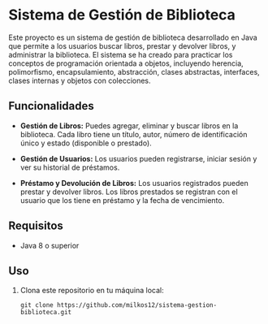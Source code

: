 # Sistema de Gestión de Biblioteca

Este proyecto es un sistema de gestión de biblioteca desarrollado en Java que permite a los usuarios buscar libros, prestar y devolver libros, y administrar la biblioteca. El sistema se ha creado para practicar los conceptos de programación orientada a objetos, incluyendo herencia, polimorfismo, encapsulamiento, abstracción, clases abstractas, interfaces, clases internas y objetos con colecciones.

## Funcionalidades

- **Gestión de Libros:** Puedes agregar, eliminar y buscar libros en la biblioteca. Cada libro tiene un título, autor, número de identificación único y estado (disponible o prestado).

- **Gestión de Usuarios:** Los usuarios pueden registrarse, iniciar sesión y ver su historial de préstamos.

- **Préstamo y Devolución de Libros:** Los usuarios registrados pueden prestar y devolver libros. Los libros prestados se registran con el usuario que los tiene en préstamo y la fecha de vencimiento.

## Requisitos

- Java 8 o superior

## Uso

1. Clona este repositorio en tu máquina local:

   ```shell
   git clone https://github.com/milkos12/sistema-gestion-biblioteca.git

